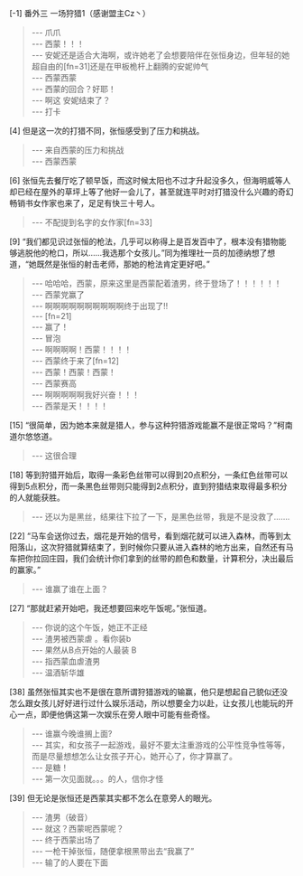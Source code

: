 
[-1] 番外三 一场狩猎1（感谢盟主Cz丶）
>--- 爪爪<br>
>--- 西蒙！！！<br>
>--- 安妮还是适合大海啊，或许她老了会想要陪伴在张恒身边，但年轻的她超自由的[fn=31]还是在甲板桅杆上翻腾的安妮帅气<br>
>--- 西蒙西蒙<br>
>--- 西蒙的回合？好耶！<br>
>--- 啊这  安妮结束了？<br>
>--- 打卡<br>

[4] 但是这一次的打猎不同，张恒感受到了压力和挑战。
>--- 来自西蒙的压力和挑战<br>
>--- 西蒙西蒙<br>

[6] 张恒先去餐厅吃了顿早饭，而这时候太阳也不过才升起没多久，但海明威等人却已经在屋外的草坪上等了他好一会儿了，甚至就连平时对打猎没什么兴趣的奇幻畅销书女作家也来了，足足有快三十号人。
>--- 不配提到名字的女作家[fn=33]<br>

[9] “我们都见识过张恒的枪法，几乎可以称得上是百发百中了，根本没有猎物能够逃脱他的枪口，所以……我选那个女孩儿。”同为推理社一员的加德纳想了想道，“她既然是张恒的射击老师，那她的枪法肯定更好吧。”
>--- 哈哈哈，西蒙，原来这里是西蒙配着渣男，终于登场了！！！！！！<br>
>--- 西蒙党赢了<br>
>--- 啊啊啊啊啊啊啊啊啊啊终于出现了!!<br>
>--- [fn=21]<br>
>--- 赢了！<br>
>--- 冒泡<br>
>--- 啊啊啊啊！西蒙！！！！<br>
>--- 西蒙终于来了[fn=12]<br>
>--- 西蒙！西蒙！西蒙！<br>
>--- 西蒙赛高<br>
>--- 啊啊啊啊啊我好兴奋！！！<br>
>--- 西蒙是天！！！！<br>

[15] “很简单，因为她本来就是猎人，参与这种狩猎游戏能赢不是很正常吗？”柯南道尔悠悠道。
>--- 这很合理<br>

[18] 等到狩猎开始后，取得一条彩色丝带可以得到20点积分，一条红色丝带可以得到5点积分，而一条黑色丝带则只能得到2点积分，直到狩猎结束取得最多积分的人就能获胜。
>--- 还以为是黑丝，结果往下拉了一下，是黑色丝带，我是不是没救了.......<br>

[22] “马车会送你过去，烟花是开始的信号，看到烟花就可以进入森林，而等到太阳落山，这次狩猎就算结束了，到时候你只要从进入森林的地方出来，自然还有马车把你拉回庄园，我们会统计你们拿到的丝带的颜色和数量，计算积分，决出最后的赢家。”
>--- 谁赢了谁在上面？<br>

[27] “那就赶紧开始吧，我还想要回来吃午饭呢。”张恒道。
>--- 你说的这个午饭，她正不正经<br>
>--- 渣男被西蒙虐 。看你装b<br>
>--- 果然从B点开始的人最装 B<br>
>--- 指西蒙血虐渣男<br>
>--- 温酒斩华雄<br>

[38] 虽然张恒其实也不是很在意所谓狩猎游戏的输赢，他只是想起自己貌似还没怎么跟女孩儿好好进行过什么娱乐活动，所以想要全力以赴，让女孩儿也能玩的开心一点，即便他俩这第一次娱乐在旁人眼中可能有些奇怪。
>--- 谁赢今晚谁搁上面?<br>
>--- 其实，和女孩子一起游戏，最好不要太注重游戏的公平性竞争性等等，而是尽量想想怎么让女孩子开心，她开心了，你才算赢了。<br>
>--- 是糖！<br>
>--- 第一次见面就。。。的人，信你才怪<br>

[39] 但无论是张恒还是西蒙其实都不怎么在意旁人的眼光。
>--- 渣男（破音）<br>
>--- 就这？西蒙呢西蒙呢？<br>
>--- 终于西蒙出场了<br>
>--- 一枪干掉张恒，随便拿根黑带出去“我赢了”<br>
>--- 输了的人要在下面<br>
